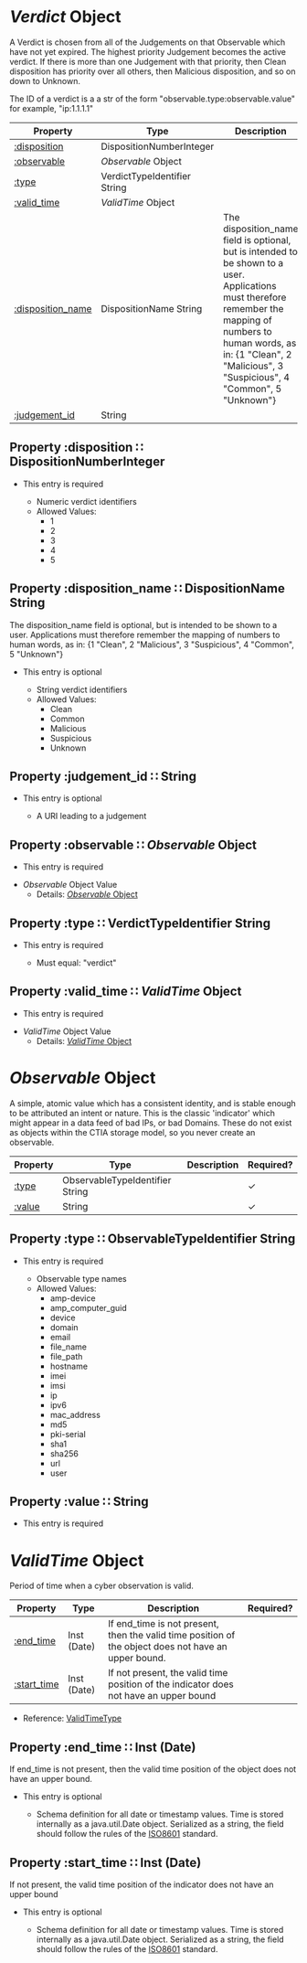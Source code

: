 <a id="top"></a>
# *Verdict* Object

A Verdict is chosen from all of the Judgements on that Observable which have not yet expired.  The highest priority Judgement becomes the active verdict.  If there is more than one Judgement with that priority, then Clean disposition has priority over all others, then Malicious disposition, and so on down to Unknown.

 The ID of a verdict is a a str of the form "observable.type:observable.value" for example, "ip:1.1.1.1"

| Property | Type | Description | Required? |
| -------- | ---- | ----------- | --------- |
|[:disposition](#property-disposition-dispositionnumberinteger)|DispositionNumberInteger| |&#10003;|
|[:observable](#property-observable-observableobject)|*Observable* Object| |&#10003;|
|[:type](#property-type-verdicttypeidentifierstring)|VerdictTypeIdentifier String| |&#10003;|
|[:valid_time](#property-valid_time-validtimeobject)|*ValidTime* Object| |&#10003;|
|[:disposition_name](#property-disposition_name-dispositionnamestring)|DispositionName String|The disposition_name field is optional, but is intended to be shown to a user.  Applications must therefore remember the mapping of numbers to human words, as in: {1 "Clean", 2 "Malicious", 3 "Suspicious", 4 "Common", 5 "Unknown"}||
|[:judgement_id](#property-judgement_id-string)| String| ||


<a id="property-disposition-dispositionnumberinteger"></a>
## Property :disposition ∷ DispositionNumberInteger

* This entry is required


  * Numeric verdict identifiers
  * Allowed Values:
    * 1
    * 2
    * 3
    * 4
    * 5

<a id="property-disposition_name-dispositionnamestring"></a>
## Property :disposition_name ∷ DispositionName String

The disposition_name field is optional, but is intended to be shown to a user.  Applications must therefore remember the mapping of numbers to human words, as in: {1 "Clean", 2 "Malicious", 3 "Suspicious", 4 "Common", 5 "Unknown"}

* This entry is optional


  * String verdict identifiers
  * Allowed Values:
    * Clean
    * Common
    * Malicious
    * Suspicious
    * Unknown

<a id="property-judgement_id-string"></a>
## Property :judgement_id ∷  String

* This entry is optional


  * A URI leading to a judgement

<a id="property-observable-observableobject"></a>
## Property :observable ∷ *Observable* Object

* This entry is required


<a id="map1-ref"></a>
* *Observable* Object Value
  * Details: [*Observable* Object](#map1)

<a id="property-type-verdicttypeidentifierstring"></a>
## Property :type ∷ VerdictTypeIdentifier String

* This entry is required


  * Must equal: "verdict"

<a id="property-valid_time-validtimeobject"></a>
## Property :valid_time ∷ *ValidTime* Object

* This entry is required


<a id="map2-ref"></a>
* *ValidTime* Object Value
  * Details: [*ValidTime* Object](#map2)

<a id="map1"></a>
# *Observable* Object

A simple, atomic value which has a consistent identity, and is stable enough to be attributed an intent or nature.  This is the classic 'indicator' which might appear in a data feed of bad IPs, or bad Domains.  These do not exist as objects within the CTIA storage model, so you never create an observable.

| Property | Type | Description | Required? |
| -------- | ---- | ----------- | --------- |
|[:type](#property-type-observabletypeidentifierstring)|ObservableTypeIdentifier String| |&#10003;|
|[:value](#property-value-string)| String| |&#10003;|


<a id="property-type-observabletypeidentifierstring"></a>
## Property :type ∷ ObservableTypeIdentifier String

* This entry is required


  * Observable type names
  * Allowed Values:
    * amp-device
    * amp_computer_guid
    * device
    * domain
    * email
    * file_name
    * file_path
    * hostname
    * imei
    * imsi
    * ip
    * ipv6
    * mac_address
    * md5
    * pki-serial
    * sha1
    * sha256
    * url
    * user

<a id="property-value-string"></a>
## Property :value ∷  String

* This entry is required



<a id="map2"></a>
# *ValidTime* Object

Period of time when a cyber observation is valid.

| Property | Type | Description | Required? |
| -------- | ---- | ----------- | --------- |
|[:end_time](#property-end_time-instdate)|Inst (Date)|If end_time is not present, then the valid time position of the object does not have an upper bound.||
|[:start_time](#property-start_time-instdate)|Inst (Date)|If not present, the valid time position of the indicator does not have an upper bound||

* Reference: [ValidTimeType](http://stixproject.github.io/data-model/1.2/indicator/ValidTimeType/)

<a id="property-end_time-instdate"></a>
## Property :end_time ∷ Inst (Date)

If end_time is not present, then the valid time position of the object does not have an upper bound.

* This entry is optional


  * Schema definition for all date or timestamp values.  Time is stored internally as a java.util.Date object. Serialized as a string, the field should follow the rules of the [ISO8601](https://en.wikipedia.org/wiki/ISO_8601) standard.

<a id="property-start_time-instdate"></a>
## Property :start_time ∷ Inst (Date)

If not present, the valid time position of the indicator does not have an upper bound

* This entry is optional


  * Schema definition for all date or timestamp values.  Time is stored internally as a java.util.Date object. Serialized as a string, the field should follow the rules of the [ISO8601](https://en.wikipedia.org/wiki/ISO_8601) standard.

